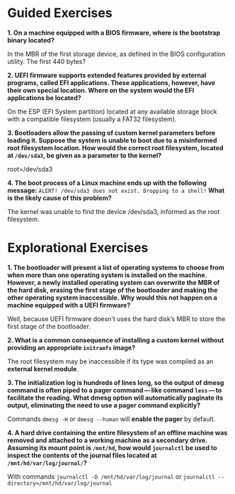 # Guided Exercises

**1. On a machine equipped with a BIOS firmware, where is the bootstrap binary located?**

In the MBR of the first storage device, as defined in the BIOS configuration utility.
The first 440 bytes?

**2. UEFI firmware supports extended features provided by external programs, called EFI applications. These applications, however, have their own special location. Where on the system would the EFI applications be located?**

On the ESP (EFI System partition) located at any available storage
block with a compatible filesystem (usually a FAT32 filesystem).

**3. Bootloaders allow the passing of custom kernel parameters before loading it. Suppose the system is unable to boot due to a misinformed root filesystem location. How would the correct root filesystem, located at `/dev/sda3`, be given as a parameter to the kernel?**

root=/dev/sda3

**4. The boot process of a Linux machine ends up with the following message:**
`ALERT! /dev/sda3 does not exist. Dropping to a shell!`
**What is the likely cause of this problem?**

The kernel was unable to find the device /dev/sda3, informed as the root filesystem.

# Explorational Exercises

**1. The bootloader will present a list of operating systems to choose from when more than one operating system is installed on the machine. However, a newly installed operating system can overwrite the MBR of the hard disk, erasing the first stage of the bootloader and making the other operating system inaccessible. Why would this not happen on a machine equipped with a UEFI firmware?**

Well, because UEFI firmware doesn't uses the hard disk’s MBR to store the first stage of the bootloader.

**2. What is a common consequence of installing a custom kernel without providing an appropriate `initramfs` image?**

The root filesystem may be inaccessible if its type was compiled as an **external kernel module**.

**3. The initialization log is hundreds of lines long, so the output of dmesg command is often piped to a pager command — like command `less` — to facilitate the reading. What dmesg option will automatically paginate its output, eliminating the need to use a pager command explicitly?**

Commands `dmesg -H` or `dmesg --human` will **enable the pager** by default.

**4. A hard drive containing the entire filesystem of an offline machine was removed and attached to a working machine as a secondary drive. Assuming its mount point is `/mnt/hd`, how would `journalctl` be used to inspect the contents of the journal files located at `/mnt/hd/var/log/journal/`?** 

With commands `journalctl -D /mnt/hd/var/log/journal` or `journalctl --directory=/mnt/hd/var/log/journal`
